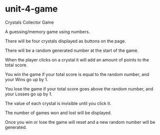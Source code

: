 # unit-4-game

Crystals Collector Game

A guessing/memory game using numbers.

There will be four crystals displayed as buttons on the page.

There will be a random generated number at the start of the game.

When the player clicks on a crystal it will add an amount of points to the total score. 

You win the game if your total score is equal to the random number, and your Wins go up by 1.

You lose the game if your total score goes above the random number, and your Losses go up by 1.

The value of each crystal is invisible until you click it.

The number of games won and lost will be displayed.

Once you win or lose the game will reset and a new random number will be generated.
